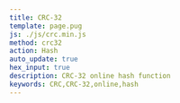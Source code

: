 ```yaml
---
title: CRC-32
template: page.pug
js: ./js/crc.min.js
method: crc32
action: Hash
auto_update: true
hex_input: true
description: CRC-32 online hash function
keywords: CRC,CRC-32,online,hash
---
```

